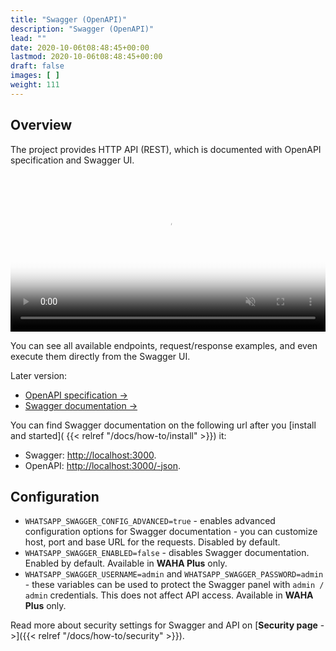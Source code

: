 ```yaml
---
title: "Swagger (OpenAPI)"
description: "Swagger (OpenAPI)"
lead: ""
date: 2020-10-06t08:48:45+00:00
lastmod: 2020-10-06t08:48:45+00:00
draft: false
images: [ ]
weight: 111
---
```


## Overview
The project provides HTTP API (REST), which is documented with OpenAPI specification and Swagger UI.

<video autoplay loop muted playsinline controls='noremoteplayback' width="100%" poster='/images/swagger.png'>
  <source src="/videos/swagger-overview.webm" type="video/webm" />
  Download the <a href="/videos/swagger-overview.webm">Swagger Overview video</a> .
</video>

You can see all available endpoints, request/response examples, and even execute them directly from the Swagger UI.

Later version:
- [OpenAPI specification ->](/swagger/openapi.json)
- [Swagger documentation ->](/swagger)

You can find Swagger documentation on the following url after you
[install and started]( {{< relref "/docs/how-to/install" >}}) it:
- Swagger: [http://localhost:3000](http://localhost:3000).
- OpenAPI: [http://localhost:3000/-json](http://localhost:3000/-json).

## Configuration
- `WHATSAPP_SWAGGER_CONFIG_ADVANCED=true` - enables advanced configuration options for Swagger documentation - you can customize host, port and base URL for the requests.
  Disabled by default.
- `WHATSAPP_SWAGGER_ENABLED=false` - disables Swagger documentation. Enabled by default. Available in **WAHA Plus** only.
- `WHATSAPP_SWAGGER_USERNAME=admin` and `WHATSAPP_SWAGGER_PASSWORD=admin` - these variables can be used to protect the Swagger panel
  with `admin / admin` credentials. This does not affect API access. Available in **WAHA Plus** only.

Read more about security settings for Swagger and API on [**Security page** ->]({{< relref "/docs/how-to/security" >}}).

